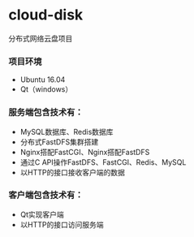 # cloud-disk
分布式网络云盘项目

### 项目环境
* Ubuntu 16.04
* Qt（windows）

### 服务端包含技术有：
* MySQL数据库、Redis数据库
* 分布式FastDFS集群搭建
* Nginx搭配FastCGI、Nginx搭配FastDFS
* 通过C API操作FastDFS、FastCGI、Redis、MySQL
* 以HTTP的接口接收客户端的数据

### 客户端包含技术有：
* Qt实现客户端
* 以HTTP的接口访问服务端
